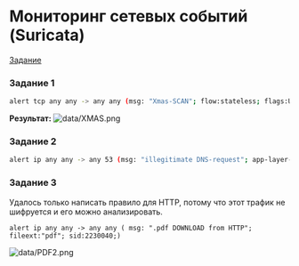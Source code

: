 # Мониторинг сетевых событий (Suricata)

[Задание](https://github.com/netology-code/ibdef-homeworks/tree/master/05_ids)

### Задание 1
```bash
alert tcp any any -> any any (msg: "Xmas-SCAN"; flow:stateless; flags:UPF; classtype:attempted-recon;sid:22300322;)
```
**Результат:**
![data/XMAS.png](data/XMAS.png)

### Задание 2

```bash
alert ip any any -> any 53 (msg: "illegitimate DNS-request"; app-layer-protocol:!dns; sid:2230035;)
```

### Задание 3

Удалось только написать правило для HTTP, потому что этот трафик не шифруется и его можно анализировать.
```
alert ip any any -> any any ( msg: ".pdf DOWNLOAD from HTTP"; fileext:"pdf"; sid:2230040;)
```
![data/PDF2.png](data/PDF2.png)


